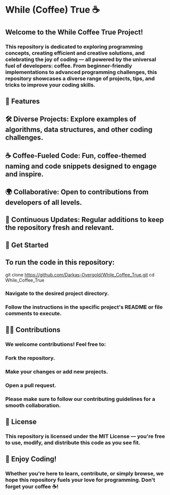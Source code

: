 # While (Coffee) True ☕️
## Welcome to the While Coffee True Project!

### This repository is dedicated to exploring programming concepts, creating efficient and creative solutions, and celebrating the joy of coding — all powered by the universal fuel of developers: coffee. From beginner-friendly implementations to advanced programming challenges, this repository showcases a diverse range of projects, tips, and tricks to improve your coding skills.

## 🌟 Features
## 🛠 Diverse Projects: Explore examples of algorithms, data structures, and other coding challenges.
## ☕ Coffee-Fueled Code: Fun, coffee-themed naming and code snippets designed to engage and inspire.
## 🌍 Collaborative: Open to contributions from developers of all levels.
## 🚀 Continuous Updates: Regular additions to keep the repository fresh and relevant.
## 🚀 Get Started
## To run the code in this repository:
git clone https://github.com/Darkas-Overgold/While_Coffee_True.git
cd While_Coffee_True
### Navigate to the desired project directory.
### Follow the instructions in the specific project's README or file comments to execute.
## 🧑‍💻 Contributions
### We welcome contributions! Feel free to:

### Fork the repository.
### Make your changes or add new projects.
### Open a pull request.
### Please make sure to follow our contributing guidelines for a smooth collaboration.

## 📜 License
### This repository is licensed under the MIT License — you're free to use, modify, and distribute this code as you see fit.

## 🎉 Enjoy Coding!
### Whether you're here to learn, contribute, or simply browse, we hope this repository fuels your love for programming. Don't forget your coffee ☕!
